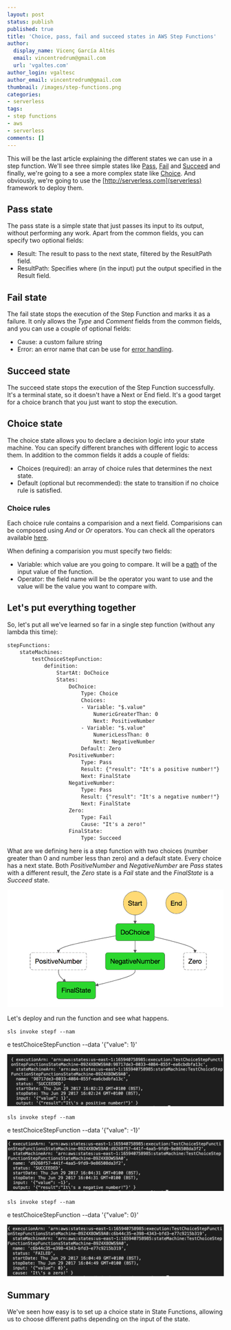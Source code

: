 ```yaml
---
layout: post
status: publish
published: true
title: 'Choice, pass, fail and succeed states in AWS Step Functions'
author:
  display_name: Vicenç García Altés
  email: vincentredrum@gmail.com
  url: 'vgaltes.com'
author_login: vgaltesc
author_email: vincentredrum@gmail.com
thumbnail: /images/step-functions.png
categories:
- serverless
tags:
- step functions
- aws
- serverless
comments: []
---
```

This will be the last article explaining the different states we can use in a step function. We'll see three simple states like [Pass](http://docs.aws.amazon.com/step-functions/latest/dg/amazon-states-language-pass-state.html), [Fail](http://docs.aws.amazon.com/step-functions/latest/dg/amazon-states-language-fail-state.html) and [Succeed](http://docs.aws.amazon.com/step-functions/latest/dg/amazon-states-language-succeed-state.html) and finally, we're going to a see a more complex state like [Choice](http://docs.aws.amazon.com/step-functions/latest/dg/amazon-states-language-choice-state.html). And obviously, we're going to use the [http://serverless.com](serverless) framework to deploy them.

## Pass state
The pass state is a simple state that just passes its input to its output, without performing any work. Apart from the common fields, you can specify two optional fields:
 - Result: The result to pass to the next state, filtered by the ResultPath field.
 - ResultPath: Specifies where (in the input) put the output specified in the Result field.

## Fail state
The fail state stops the execution of the Step Function and marks it as a failure. It only allows the *Type* and *Comment* fields from the common fields, and you can use a couple of optional fields:
 - Cause: a custom failure string
 - Error: an error name that can be use for [error handling](http://vgaltes.com/serverless/handling-errors-in-step-functions/).

## Succeed state
The succeed state stops the execution of the Step Function successfully. It's a terminal state, so it doesn't have a Next or End field. It's a good target for a choice branch that you just want to stop the execution.

## Choice state
The choice state allows you to declare a decision logic into your state machine. You can specify different branches with different logic to access them. In addition to the common fields it adds a couple of fields:
 - Choices (required): an array of choice rules that determines the next state.
 - Default (optional but recommended): the state to transition if no choice rule is satisfied.

### Choice rules
Each choice rule contains a comparision and a next field. Comparisions can be composed using *And* or *Or* operators. You can check all the operators available [here](http://docs.aws.amazon.com/step-functions/latest/dg/amazon-states-language-choice-state.html#amazon-states-language-choice-state-rules).

When defining a comparision you must specify two fields:
 - Variable: which value are you going to compare. It will be a [path](http://docs.aws.amazon.com/step-functions/latest/dg/amazon-states-language-input-output-processing.html) of the input value of the function. 
 - Operator: the field name will be the operator you want to use and the value will be the value you want to compare with.

## Let's put everything together
So, let's put all we've learned so far in a single step function (without any lambda this time):

    stepFunctions:
        stateMachines:
            testChoiceStepFunction:
                definition:
                    StartAt: DoChoice
                    States:
                        DoChoice:
                            Type: Choice
                            Choices: 
                            - Variable: "$.value"
                                NumericGreaterThan: 0
                                Next: PositiveNumber
                            - Variable: "$.value"
                                NumericLessThan: 0
                                Next: NegativeNumber
                            Default: Zero
                        PositiveNumber:
                            Type: Pass
                            Result: {"result": "It's a positive number!"}
                            Next: FinalState
                        NegativeNumber:
                            Type: Pass
                            Result: {"result": "It's a negative number!"}
                            Next: FinalState
                        Zero:
                            Type: Fail
                            Cause: "It's a zero!"
                        FinalState:
                            Type: Succeed

What are we defining here is a step function with two choices (number greater than 0 and number less than zero) and a default state. Every choice has a next state. Both *PositiveNumber* and *NegativeNumber* are *Pass* states with a different result, the *Zero* state is a *Fail* state and the *FinalState* is a *Succeed* state. 

![step function](/images/netcorechoice/step_function.png)

Let's deploy and run the function and see what happens.

    sls invoke stepf --nam
e testChoiceStepFunction --data '{"value": 1}'

![choice positive result](/images/netcorechoice/positive.png)

    sls invoke stepf --nam
e testChoiceStepFunction --data '{"value": -1}'

![choice negative result](/images/netcorechoice/negative.png)

    sls invoke stepf --nam
e testChoiceStepFunction --data '{"value": 0}'

![choice zero result](/images/netcorechoice/zero.png)

## Summary
We've seen how easy is to set up a choice state in State Functions, allowing us to choose different paths depending on the input of the state.